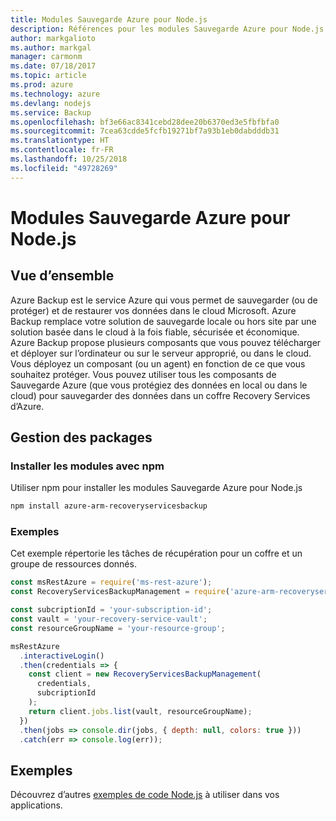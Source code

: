```yaml
---
title: Modules Sauvegarde Azure pour Node.js
description: Références pour les modules Sauvegarde Azure pour Node.js
author: markgalioto
ms.author: markgal
manager: carmonm
ms.date: 07/18/2017
ms.topic: article
ms.prod: azure
ms.technology: azure
ms.devlang: nodejs
ms.service: Backup
ms.openlocfilehash: bf3e66ac8341cebd28dee20b6370ed3e5fbfbfa0
ms.sourcegitcommit: 7cea63cdde5fcfb19271bf7a93b1eb0dabdddb31
ms.translationtype: HT
ms.contentlocale: fr-FR
ms.lasthandoff: 10/25/2018
ms.locfileid: "49728269"
---
```

# <a name="azure-backup-modules-for-nodejs"></a>Modules Sauvegarde Azure pour Node.js

## <a name="overview"></a>Vue d’ensemble

Azure Backup est le service Azure qui vous permet de sauvegarder (ou de protéger) et de restaurer vos données dans le cloud Microsoft. Azure Backup remplace votre solution de sauvegarde locale ou hors site par une solution basée dans le cloud à la fois fiable, sécurisée et économique. Azure Backup propose plusieurs composants que vous pouvez télécharger et déployer sur l’ordinateur ou sur le serveur approprié, ou dans le cloud. Vous déployez un composant (ou un agent) en fonction de ce que vous souhaitez protéger. Vous pouvez utiliser tous les composants de Sauvegarde Azure (que vous protégiez des données en local ou dans le cloud) pour sauvegarder des données dans un coffre Recovery Services d’Azure. 

## <a name="management-package"></a>Gestion des packages

### <a name="install-the-modules-with-npm"></a>Installer les modules avec npm

Utiliser npm pour installer les modules Sauvegarde Azure pour Node.js

```bash
npm install azure-arm-recoveryservicesbackup
```

### <a name="example"></a>Exemples

Cet exemple répertorie les tâches de récupération pour un coffre et un groupe de ressources donnés.

```javascript
const msRestAzure = require('ms-rest-azure');
const RecoveryServicesBackupManagement = require('azure-arm-recoveryservicesbackup');

const subcriptionId = 'your-subscription-id';
const vault = 'your-recovery-service-vault';
const resourceGroupName = 'your-resource-group';

msRestAzure
  .interactiveLogin()
  .then(credentials => {
    const client = new RecoveryServicesBackupManagement(
      credentials,
      subcriptionId
    );
    return client.jobs.list(vault, resourceGroupName);
  })
  .then(jobs => console.dir(jobs, { depth: null, colors: true }))
  .catch(err => console.log(err));
```

## <a name="samples"></a>Exemples

Découvrez d’autres [exemples de code Node.js](https://azure.microsoft.com/resources/samples/?platform=nodejs) à utiliser dans vos applications.
